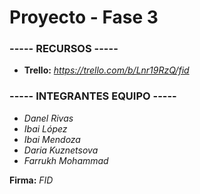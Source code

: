 # Proyecto - Fase 3

### -----      RECURSOS      -----
* **Trello:** *https://trello.com/b/Lnr19RzQ/fid*

### ----- INTEGRANTES EQUIPO -----
* *Danel Rivas*  
* *Ibai López*  
* *Ibai Mendoza*  
* *Daria Kuznetsova*  
* *Farrukh Mohammad*


**Firma:** *FID*
